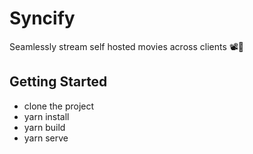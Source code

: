 # Syncify

Seamlessly stream self hosted movies across clients 📽🍿

## Getting Started

- clone the project
- yarn install
- yarn build
- yarn serve
